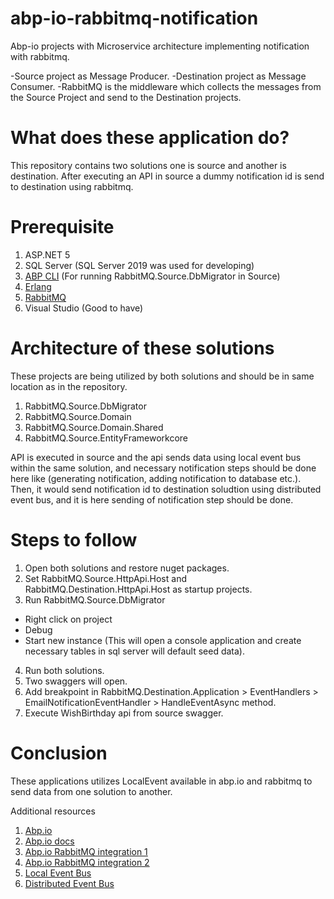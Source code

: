 # abp-io-rabbitmq-notification
Abp-io projects with Microservice architecture implementing notification with rabbitmq.

-Source project as Message Producer. 
-Destination project as Message Consumer.
-RabbitMQ is the middleware which collects the messages from the Source Project and send to the Destination projects.

# What does these application do?
This repository contains two solutions one is source and another is destination. After executing an API in source a dummy notification id is send to destination using rabbitmq.

# Prerequisite
1. ASP.NET 5
2. SQL Server (SQL Server 2019 was used for developing)
3. [ABP CLI](https://docs.abp.io/en/abp/latest/CLI) (For running RabbitMQ.Source.DbMigrator in Source)
4. [Erlang](https://www.erlang.org/downloads)
5. [RabbitMQ](https://www.rabbitmq.com/install-windows.html#downloads)
6. Visual Studio (Good to have)

# Architecture of these solutions
These projects are being utilized by both solutions and should be in same location as in the repository.
1. RabbitMQ.Source.DbMigrator
2. RabbitMQ.Source.Domain
3. RabbitMQ.Source.Domain.Shared
4. RabbitMQ.Source.EntityFrameworkcore

API is executed in source and the api sends data using local event bus within the same solution, and necessary notification steps should be done here like (generating notification, adding notification to database etc.). Then, it would send notification id to destination soludtion using distributed event bus, and it is here sending of notification step should be done.

# Steps to follow
1. Open both solutions and restore nuget packages.
2. Set RabbitMQ.Source.HttpApi.Host and RabbitMQ.Destination.HttpApi.Host as startup projects.
3. Run RabbitMQ.Source.DbMigrator
  - Right click on project
  - Debug
  - Start new instance (This will open a console application and create necessary tables in sql server will default seed data).
4. Run both solutions.
5. Two swaggers will open.
6. Add breakpoint in RabbitMQ.Destination.Application > EventHandlers > EmailNotificationEventHandler > HandleEventAsync method.
7. Execute WishBirthday api from source swagger.

# Conclusion
These applications utilizes LocalEvent available in abp.io and rabbitmq to send data from one solution to another.

Additional resources
1. [Abp.io](https://abp.io/)
2. [Abp.io docs](https://docs.abp.io)
3. [Abp.io RabbitMQ integration 1](https://docs.abp.io/en/abp/latest/Background-Jobs-RabbitMq)
4. [Abp.io RabbitMQ integration 2](https://docs.abp.io/en/abp/latest/Distributed-Event-Bus-RabbitMQ-Integration)
5. [Local Event Bus](https://docs.abp.io/en/abp/latest/Local-Event-Bus)
6. [Distributed Event Bus](https://docs.abp.io/en/abp/latest/Distributed-Event-Bus)
